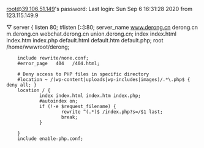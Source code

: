root@39.106.51.149's password:
Last login: Sun Sep  6 16:31:28 2020 from 123.115.149.9

▽
server
    {
        listen 80;
        #listen [::]:80;
        server_name www.derong.cn derong.cn m.derong.cn webchat.derong.cn union.derong.cn;
        index index.html index.htm index.php default.html default.htm default.php;
        root  /home/wwwroot/derong;

        include rewrite/none.conf;
        #error_page   404   /404.html;

        # Deny access to PHP files in specific directory
        #location ~ /(wp-content|uploads|wp-includes|images)/.*\.php$ { deny all; }
        location / {
                index index.html index.htm index.php;
                #autoindex on;
                if (!-e $request_filename) {
                        rewrite ^(.*)$ /index.php?s=/$1 last;
                        break;
                }

        }
        include enable-php.conf;

                                                                                        